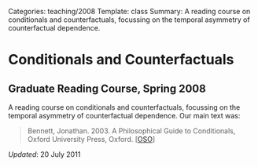 Categories: teaching/2008
Template: class
Summary: A reading course on conditionals and counterfactuals, focussing on the temporal asymmetry of counterfactual dependence.

# Conditionals and Counterfactuals

## Graduate Reading Course, Spring 2008

A reading course on conditionals and counterfactuals, focussing on the temporal asymmetry of counterfactual dependence.  Our main text was:

> Bennett, Jonathan. 2003. A Philosophical Guide to Conditionals, Oxford University Press, Oxford. \[[<span class="small">OSO</span>](http://dx.doi.org/10.1093/0199258872.001.0001 "Oxford Scholarship Online")\]

*Updated*: 20 July 2011